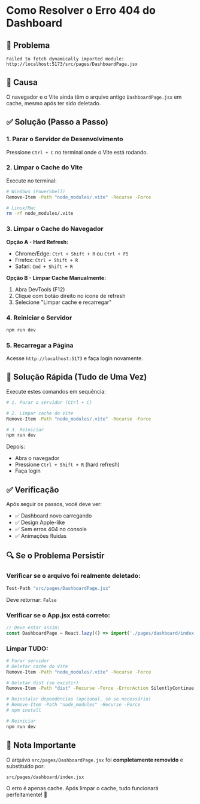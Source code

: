 # Como Resolver o Erro 404 do Dashboard

## 🔴 Problema
```
Failed to fetch dynamically imported module: 
http://localhost:5173/src/pages/DashboardPage.jsx
```

## 🎯 Causa
O navegador e o Vite ainda têm o arquivo antigo `DashboardPage.jsx` em cache, mesmo após ter sido deletado.

## ✅ Solução (Passo a Passo)

### 1. Parar o Servidor de Desenvolvimento
Pressione `Ctrl + C` no terminal onde o Vite está rodando.

### 2. Limpar o Cache do Vite
Execute no terminal:
```bash
# Windows (PowerShell)
Remove-Item -Path "node_modules/.vite" -Recurse -Force

# Linux/Mac
rm -rf node_modules/.vite
```

### 3. Limpar o Cache do Navegador
**Opção A - Hard Refresh:**
- Chrome/Edge: `Ctrl + Shift + R` ou `Ctrl + F5`
- Firefox: `Ctrl + Shift + R`
- Safari: `Cmd + Shift + R`

**Opção B - Limpar Cache Manualmente:**
1. Abra DevTools (F12)
2. Clique com botão direito no ícone de refresh
3. Selecione "Limpar cache e recarregar"

### 4. Reiniciar o Servidor
```bash
npm run dev
```

### 5. Recarregar a Página
Acesse `http://localhost:5173` e faça login novamente.

## 🚀 Solução Rápida (Tudo de Uma Vez)

Execute estes comandos em sequência:

```bash
# 1. Parar o servidor (Ctrl + C)

# 2. Limpar cache do Vite
Remove-Item -Path "node_modules/.vite" -Recurse -Force

# 3. Reiniciar
npm run dev
```

Depois:
- Abra o navegador
- Pressione `Ctrl + Shift + R` (hard refresh)
- Faça login

## ✅ Verificação

Após seguir os passos, você deve ver:
- ✅ Dashboard novo carregando
- ✅ Design Apple-like
- ✅ Sem erros 404 no console
- ✅ Animações fluidas

## 🔍 Se o Problema Persistir

### Verificar se o arquivo foi realmente deletado:
```bash
Test-Path "src/pages/DashboardPage.jsx"
```
Deve retornar: `False`

### Verificar se o App.jsx está correto:
```javascript
// Deve estar assim:
const DashboardPage = React.lazy(() => import('./pages/dashboard/index'));
```

### Limpar TUDO:
```bash
# Parar servidor
# Deletar cache do Vite
Remove-Item -Path "node_modules/.vite" -Recurse -Force

# Deletar dist (se existir)
Remove-Item -Path "dist" -Recurse -Force -ErrorAction SilentlyContinue

# Reinstalar dependências (opcional, só se necessário)
# Remove-Item -Path "node_modules" -Recurse -Force
# npm install

# Reiniciar
npm run dev
```

## 📝 Nota Importante

O arquivo `src/pages/DashboardPage.jsx` foi **completamente removido** e substituído por:
```
src/pages/dashboard/index.jsx
```

O erro é apenas cache. Após limpar o cache, tudo funcionará perfeitamente! 🎉
